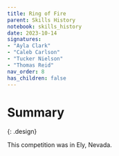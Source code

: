 ```yaml
---
title: Ring of Fire
parent: Skills History
notebook: skills_history
date: 2023-10-14
signatures:
- "Ayla Clark"
- "Caleb Carlson"
- "Tucker Nielson"
- "Thomas Reid"
nav_order: 8
has_children: false
---
```


# Summary
{: .design}

This competition was in Ely, Nevada.


<canvas id="SkillsHistory" to_date="2023-10-14"></canvas>
